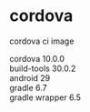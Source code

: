 # cordova
cordova ci image

cordova 10.0.0  
build-tools 30.0.2  
android 29  
gradle 6.7  
gradle wrapper 6.5  